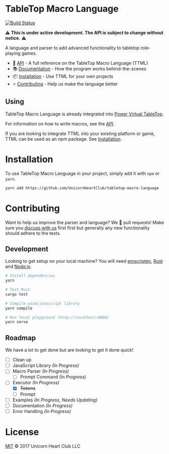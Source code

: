# TableTop Macro Language

[![Build Status](https://travis-ci.org/UnicornHeartClub/tabletop-macro-language.svg?branch=master)](https://travis-ci.org/UnicornHeartClub/tabletop-macro-language)

:warning: **This is under active development. The API is subject to change without notice.** :warning:

A language and parser to add advanced functionality to tabletop role-playing games.

- :notebook: [API](API.md) - A full reference on the TableTop Macro Language (TTML)
- :books: [Documentation](DOCUMENTATION.md) - How the program works behind-the-scenes
- :package: [Installation](#installation) - Use TTML for your own projects
- :star: [Contributing](#contributing) - Help us make the language better

## Using

TableTop Macro Language is already integrated into [Power Virtual TableTop](https://www.poweredvtt.com).

For information on how to write macros, see the [API](API.md).

If you are looking to integrate TTML into your existing platform or game, TTML can be used as an
npm package. See [Installation](#installation).

# Installation

To use TableTop Macro Language in your project, simply add it with `npm` or `yarn`.

```bash
yarn add https://github.com/UnicornHeartClub/tabletop-macro-language
```

# Contributing

Want to help us improve the parser and language? We 💛 pull requests! Make sure you [discuss with us](https://github.com/UnicornHeartClub/tabletop-macro-language/issues/new) first
first but generally any new functionality should adhere to the tests.

## Development

Looking to get setup on your local machine? You will need
[emscripten](https://github.com/kripken/emscripten), [Rust](https://www.rust-lang.org/) and 
[Node.js](https://nodejs.org).

```bash
# Install dependencies
yarn

# Test Rust
cargo test

# Compile wasm/javascript library
yarn compile

# Run local playground (http://localhost:8080)
yarn serve
```

## Roadmap

We have a lot to get done but are looking to get it done quick!

- [ ] Clean up
- [ ] JavaScript Library _(In Progress)_
- [ ] Macro Parser _(In Progress)_
  - [ ] Prompt Command _(In Progress)_
- [ ] Executor _(In Progress)_
  - [x] ~~Tokens~~
  - [ ] Prompt
- [ ] Examples _(In Progress, Needs Updating)_
- [ ] Documentation _(In Progress)_
- [ ] Error Handling _(In Progress)_

# License

[MIT](LICENSE) &copy; 2017 Unicorn Heart Club LLC

